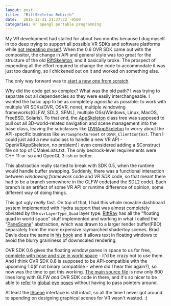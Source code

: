 ```yaml
---
layout: post
title:  "RiftSkeleton Rebirth"
date:   2015-12-31 21:37:22 -0500
categories: vr opengl portable programming
---
```

My VR development had stalled for about two months because I dug myself in too deep trying to support all possible VR SDKs and software platforms while [not repeating myself][DRY]. When the 0.6 OVR SDK came out with the compositor, the change in API and general style was too great for the structure of the old [RiftSkeleton][RiftSkeleton], and it basically broke. The prospect of expending all the effort required to change the code to accommodate it was just too daunting, so I chickened out on it and worked on something else.

The only way forward was to [start a new one from scratch][riftskel].

Why did the code get so complex? What was the old path? I was trying to separate out all dependencies so they were easily interchangeable. I wanted the basic app to be as completely *agnostic* as possible: to work with multiple VR SDKs(OVR, OSVR, none), multiple windowing frameworks(GLFW, SDL2, SFML), multiple OSs(Windows, Linux, MacOS, FreeBSD, Solaris). To that end, the [AppSkeleton][AppSkel] class tree was supposed to pull out all 3D-world-related navigation and scene management into the base class, leaving the subclasses like [OVRAppSkeleton][OVR08AppSkel] to worry about the API-specific business like `ovrSwapTextureSet` or `OSVR_ClientContext`. Then I could just add a new subclass to handle a new VR API - OpenVRAppSkeleton, no problem! I even considered adding a SConstruct file on top of CMakeLists.txt. The only bedrock-level requirements were C++ 11-or-so and OpenGL 3-ish or better.

This abstraction really started to break with SDK 0.5, when the runtime would handle buffer swapping. Suddenly, there was a functional interaction between *windowing framework* code and *VR SDK* code, so that meant there had to be a branch somewhere in the GLFW code(and the SDL2 code). Each branch is an artifact of some VR API or runtime difference of opinion, some different way of doing things.

This got ugly *really* fast. On top of that, I had this whole movable dashboard system implemented with Hydra support that was almost completely obviated by the `ovrLayerType_Quad` layer type. [RiftRay][RiftRay] has all the "floating quad in world space" stuff implemented and working in what I called the "[PaneScene][PaneScene]" abstraction, which was drawn to a larger render buffer(FBO) separately from the more expensive raymarched shadertoy scenes. Brad Davis does the same in [his book][ORIA] and it allows text in floating windows to avoid the blurry graininess of downscaled rendering.

OVR SDK 0.6 gives the floating window panes in space to us for free, [complete with pose and size in world space][ovrLayerQuad_dox] - it'd be crazy not to use them. And I think OVR SDK 0.8 is supposed to be API-compatible with the upcoming 1.0(if not binary compatible - where did I hear this again?), so now was the time to get this working. [The main source file][main_glfw_ovrsdk08.cpp] is now only 600 lines long with GLFW *and* OVR SDK code in there, and it's so nicer to be able to [refer][45] to [global][257] [eye][419] [poses][510] without having to pass pointers around.

At least the [IScene][IScene] interface is still intact, so all the time I never got around to spending on designing graphical scenes for VR wasn't wasted. :)

[DRY]: https://en.wikipedia.org/wiki/Don%27t_repeat_yourself
[RiftSkeleton]: https://github.com/jimbo00000/RiftSkeleton
[riftskel]: https://bitbucket.org/jimbo00000/riftskel
[RiftRay]: https://github.com/jimbo00000/RiftRay
[PaneScene]: https://github.com/jimbo00000/RiftRay/blob/2.0-OVRSDKv0.6/src/Scene/PaneScene.h
[RenderSeparately]: https://github.com/jimbo00000/RiftRay/blob/4a20e57a8bf07bf4ce2a17806fe1e7650de1a040/src/AppSkeleton/OVRSDK05AppSkeleton.cpp#L595
[shadertoy]: https://www.shadertoy.com/
[ORIA]: https://www.manning.com/books/oculus-rift-in-action
[AppSkel]: https://github.com/jimbo00000/RiftSkeleton/blob/master/src/AppSkeleton/AppSkeleton.h
[OVR08AppSkel]: https://github.com/jimbo00000/RiftSkeleton/blob/master/src/AppSkeleton/OVRSDK08AppSkeleton.h
[ovrLayerQuad_dox]: https://developer.oculus.com/doc/0.6.0.0-libovr/structovr_layer_quad.html#aa252260b430aea18052a106ed8b67818
[main_glfw_ovrsdk08.cpp]: https://bitbucket.org/jimbo00000/riftskel/src/920d0264658d195f31f91d0108f12834989ea0d3/src/main_glfw_ovrsdk08.cpp?at=master&fileviewer=file-view-default

[45]: https://bitbucket.org/jimbo00000/riftskel/src/920d0264658d195f31f91d0108f12834989ea0d3/src/main_glfw_ovrsdk08.cpp?at=master&fileviewer=file-view-default#main_glfw_ovrsdk08.cpp-45
[257]: https://bitbucket.org/jimbo00000/riftskel/src/920d0264658d195f31f91d0108f12834989ea0d3/src/main_glfw_ovrsdk08.cpp?at=master&fileviewer=file-view-default#main_glfw_ovrsdk08.cpp-257
[419]: https://bitbucket.org/jimbo00000/riftskel/src/920d0264658d195f31f91d0108f12834989ea0d3/src/main_glfw_ovrsdk08.cpp?at=master&fileviewer=file-view-default#main_glfw_ovrsdk08.cpp-510
[510]: https://bitbucket.org/jimbo00000/riftskel/src/920d0264658d195f31f91d0108f12834989ea0d3/src/main_glfw_ovrsdk08.cpp?at=master&fileviewer=file-view-default#main_glfw_ovrsdk08.cpp-419
[IScene]:https://github.com/jimbo00000/RiftSkeleton/blob/master/src/Scene/IScene.h
